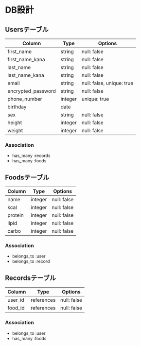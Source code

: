 # DB設計

## Usersテーブル

|Column|Type|Options|
|------|----|-------|
|first_name|string|null: false|
|first_name_kana|string|null: false|
|last_name|string|null: false|
|last_name_kana|string|null: false|
|email|string|null: false, unique: true|
|encrypted_password|string|null: false|
|phone_number|integer|unique: true|
|birthday|date||
|sex|string|null: false|
|height|integer|null: false|
|weight|integer|null: false|

### Association
- has_many :records
- has_many :foods


## Foodsテーブル

|Column|Type|Options|
|------|----|-------|
|name|integer|null: false|
|kcal|integer|null: false|
|protein|integer|null: false|
|lipid|integer|null: false|
|carbo|integer|null: false|

### Association
- belongs_to :user
- belongs_to :record


## Recordsテーブル

|Column|Type|Options|
|------|----|-------|
|user_id|references|null: false|
|food_id|references|null: false|

### Association
- belongs_to :user
- has_many :foods
